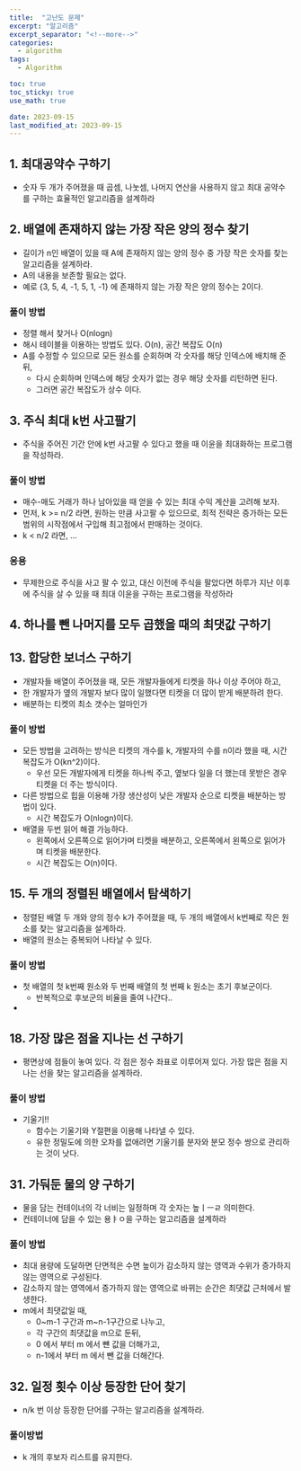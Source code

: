 ```yaml
---
title:  "고난도 문제"
excerpt: "알고리즘"
excerpt_separator: "<!--more-->"
categories:
  - algorithm
tags:
  - Algorithm

toc: true
toc_sticky: true
use_math: true

date: 2023-09-15
last_modified_at: 2023-09-15
---
```


## 1. 최대공약수 구하기
- 숫자 두 개가 주어졌을 때 곱셈, 나눗셈, 나머지 연산을 사용하지 않고 최대 공약수를 구하는 효율적인 알고리즘을 설계하라

## 2. 배열에 존재하지 않는 가장 작은 양의 정수 찾기
- 길이가 n인 배열이 있을 때 A에 존재하지 않는 양의 정수 중 가장 작은 숫자를 찾는 알고리즘을 설계하라. 
- A의 내용을 보존할 필요는 없다.
- 예로 {3, 5, 4, -1, 5, 1, -1} 에 존재하지 않는 가장 작은 양의 정수는 2이다.

### 풀이 방법
- 정렬 해서 찾거나 O(nlogn)
- 해시 테이블을 이용하는 방법도 있다. O(n), 공간 복잡도 O(n)
- A를 수정할 수 있으므로 모든 원소를 순회하며 각 숫자를 해당 인덱스에 배치해 준 뒤,
	- 다시 순회하며 인덱스에 해당 숫자가 없는 경우 해당 숫자를 리턴하면 된다.
	- 그러면 공간 복잡도가 상수 이다.

## 3. 주식 최대 k번 사고팔기
- 주식을 주어진 기간 안에 k번 사고팔 수 있다고 했을 때 이윤을 최대화하는 프로그램을 작성하라.

### 풀이 방법
- 매수-매도 거래가 하나 남아있을 때 얻을 수 있는 최대 수익 계산을 고려해 보자.
- 먼저, k >= n/2 라면, 원하는 만큼 사고팔 수 있으므로, 최적 전략은 증가하는 모든 범위의 시작점에서 구입해 최고점에서 판매하는 것이다.
- k < n/2 라면, ...


### 응용
- 무제한으로 주식을 사고 팔 수 있고, 대신 이전에 주식을 팔았다면 하루가 지난 이후에 주식을 살 수 있을 때 최대 이윤을 구하는 프로그램을 작성하라


## 4. 하나를 뺀 나머지를 모두 곱했을 때의 최댓값 구하기


## 13. 합당한 보너스 구하기
- 개발자들 배열이 주어졌을 때, 모든 개발자들에게 티켓을 하나 이상 주어야 하고,
- 한 개발자가 옆의 개발자 보다 많이 일했다면 티켓을 더 많이 받게 배분하려 한다.
- 배분하는 티켓의 최소 갯수는 얼마인가

### 풀이 방법
- 모든 방법을 고려하는 방식은 티켓의 개수를 k, 개발자의 수를 n이라 했을 때, 시간 복잡도가 O(kn^2)이다.
	- 우선 모든 개발자에게 티켓을 하나씩 주고, 옆보다 일을 더 했는데 못받은 경우 티켓을 더 주는 방식이다.
- 다른 방법으로 힙을 이용해 가장 생산성이 낮은 개발자 순으로 티켓을 배분하는 방법이 있다.
	- 시간 복잡도가 O(nlogn)이다.
- 배열을 두번 읽어 해결 가능하다.
	- 왼쪽에서 오른쪽으로 읽어가며 티켓을 배분하고, 오른쪽에서 왼쪽으로 읽어가며 티켓을 배분한다.
	- 시간 복잡도는 O(n)이다.


## 15. 두 개의 정렬된 배열에서 탐색하기
- 정렬된 배열 두 개와 양의 정수 k가 주어졌을 때, 두 개의 배열에서 k번째로 작은 원소를 찾는 알고리즘을 설계하라.
- 배열의 원소는 중복되어 나타날 수 있다.

### 풀이 방법
- 첫 배열의 첫 k번째 원소와 두 번째 배열의 첫 번째 k 원소는 초기 후보군이다.
	- 반복적으로 후보군의 비율을 줄여 나간다..
- 


## 18. 가장 많은 점을 지나는 선 구하기
- 평면상에 점들이 놓여 있다. 각 점은 정수 좌표로 이루어져 있다. 가장 많은 점을 지나는 선을 찾는 알고리즘을 설계하라.


### 풀이 방법
- 기울기!!
	- 함수는 기울기와 Y절편을 이용해 나타낼 수 있다.
	- 유한 정밀도에 의한 오차를 없애려면 기울기를 분자와 분모 정수 쌍으로 관리하는 것이 낫다.


## 31. 가둬둔 물의 양 구하기
- 물을 담는 컨테이너의 각 너비는 일정하며 각 숫자는 높ㅣㅡㄹ 의미한다.
- 컨테이너에 담을 수 있는 용ㅑㅇ을 구하는 알고리즘을 설계하라


### 풀이 방법
- 최대 용량에 도달하면 단면적은 수면 높이가 감소하지 않는 영역과 수위가 증가하지 않는 영역으로 구성된다.
- 감소하지 않는 영역에서 증가하지 않는 영역으로 바뀌는 순간은 최댓값 근처에서 발생한다.
- m에서 최댓값일 때,
	- 0~m-1 구간과 m~n-1구간으로 나누고,
	- 각 구간의 최댓값을 m으로 둔뒤,
	- 0 에서 부터 m 에서 뺸 값을 더해가고,
	- n-1에서 부터 m 에서 뺀 값을 더해간다.

## 32. 일정 횟수 이상 등장한 단어 찾기
- n/k 번 이상 등장한 단어를 구하는 알고리즘을 설계하라.

### 풀이방법
- k 개의 후보자 리스트를 유지한다.
